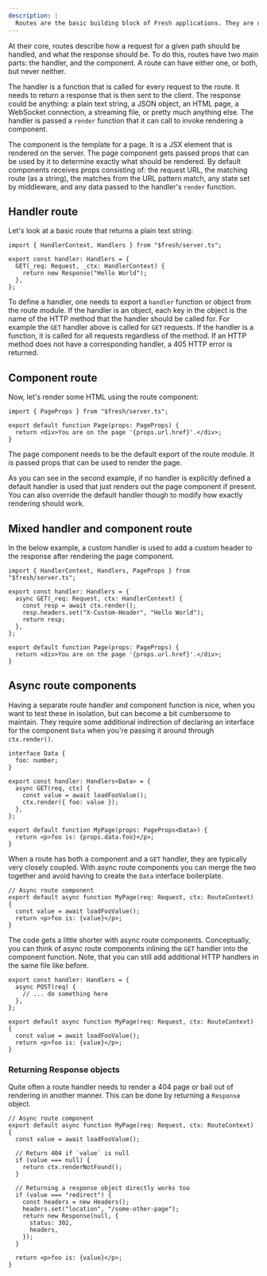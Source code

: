 ```yaml
---
description: |
  Routes are the basic building block of Fresh applications. They are used to define the behaviour the application when a given path is requested.
---
```


At their core, routes describe how a request for a given path should be handled,
and what the response should be. To do this, routes have two main parts: the
handler, and the component. A route can have either one, or both, but never
neither.

The handler is a function that is called for every request to the route. It
needs to return a response that is then sent to the client. The response could
be anything: a plain text string, a JSON object, an HTML page, a WebSocket
connection, a streaming file, or pretty much anything else. The handler is
passed a `render` function that it can call to invoke rendering a component.

The component is the template for a page. It is a JSX element that is rendered
on the server. The page component gets passed props that can be used by it to
determine exactly what should be rendered. By default components receives props
consisting of: the request URL, the matching route (as a string), the matches
from the URL pattern match, any state set by middleware, and any data passed to
the handler's `render` function.

## Handler route

Let's look at a basic route that returns a plain text string:

```tsx routes/plain.tsx
import { HandlerContext, Handlers } from "$fresh/server.ts";

export const handler: Handlers = {
  GET(_req: Request, _ctx: HandlerContext) {
    return new Response("Hello World");
  },
};
```

To define a handler, one needs to export a `handler` function or object from the
route module. If the handler is an object, each key in the object is the name of
the HTTP method that the handler should be called for. For example the `GET`
handler above is called for `GET` requests. If the handler is a function, it is
called for all requests regardless of the method. If an HTTP method does not
have a corresponding handler, a 405 HTTP error is returned.

## Component route

Now, let's render some HTML using the route component:

```tsx routes/html.tsx
import { PageProps } from "$fresh/server.ts";

export default function Page(props: PageProps) {
  return <div>You are on the page '{props.url.href}'.</div>;
}
```

The page component needs to be the default export of the route module. It is
passed props that can be used to render the page.

As you can see in the second example, if no handler is explicitly defined a
default handler is used that just renders out the page component if present. You
can also override the default handler though to modify how exactly rendering
should work.

## Mixed handler and component route

In the below example, a custom handler is used to add a custom header to the
response after rendering the page component.

```tsx routes/html.tsx
import { HandlerContext, Handlers, PageProps } from "$fresh/server.ts";

export const handler: Handlers = {
  async GET(_req: Request, ctx: HandlerContext) {
    const resp = await ctx.render();
    resp.headers.set("X-Custom-Header", "Hello World");
    return resp;
  },
};

export default function Page(props: PageProps) {
  return <div>You are on the page '{props.url.href}'.</div>;
}
```

## Async route components

Having a separate route handler and component function is nice, when you want to
test these in isolation, but can become a bit cumbersome to maintain. They
require some additional indirection of declaring an interface for the component
`Data` when you're passing it around through `ctx.render()`.

```tsx routes/page.tsx
interface Data {
  foo: number;
}

export const handler: Handlers<Data> = {
  async GET(req, ctx) {
    const value = await loadFooValue();
    ctx.render({ foo: value });
  },
};

export default function MyPage(props: PageProps<Data>) {
  return <p>foo is: {props.data.foo}</p>;
}
```

When a route has both a component and a `GET` handler, they are typically very
closely coupled. With async route components you can merge the two together and
avoid having to create the `Data` interface boilerplate.

```tsx routes/page.tsx
// Async route component
export default async function MyPage(req: Request, ctx: RouteContext) {
  const value = await loadFooValue();
  return <p>foo is: {value}</p>;
}
```

The code gets a little shorter with async route components. Conceptually, you
can think of async route components inlining the `GET` handler into the
component function. Note, that you can still add additional HTTP handlers in the
same file like before.

```tsx routes/page.tsx
export const handler: Handlers = {
  async POST(req) {
    // ... do something here
  },
};

export default async function MyPage(req: Request, ctx: RouteContext) {
  const value = await loadFooValue();
  return <p>foo is: {value}</p>;
}
```

### Returning Response objects

Quite often a route handler needs to render a 404 page or bail out of rendering
in another manner. This can be done by returning a `Response` object.

```tsx route/page.tsx
// Async route component
export default async function MyPage(req: Request, ctx: RouteContext) {
  const value = await loadFooValue();

  // Return 404 if `value` is null
  if (value === null) {
    return ctx.renderNotFound();
  }

  // Returning a response object directly works too
  if (value === "redirect") {
    const headers = new Headers();
    headers.set("location", "/some-other-page");
    return new Response(null, {
      status: 302,
      headers,
    });
  }

  return <p>foo is: {value}</p>;
}
```
